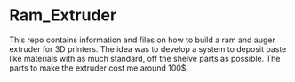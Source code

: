 # Ram_Extruder

This repo contains information and files on how to build a ram and auger extruder for 3D printers. The idea was to develop a system to deposit paste like materials with as much standard, off the shelve parts as possible. The parts to make the extruder cost me around 100$.  
